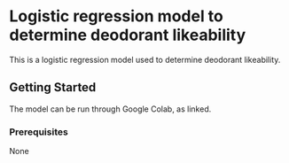 # Logistic regression model to determine deodorant likeability

This is a logistic regression model used to determine deodorant likeability.


## Getting Started

The model can be run through Google Colab, as linked.

### Prerequisites

None

